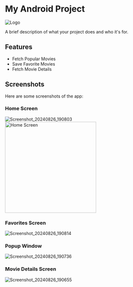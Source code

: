 # My Android Project

![Logo](path/to/logo.png)

A brief description of what your project does and who it's for.

## Features

- Fetch Popular Movies
- Save Favorite Movies
- Fetch Movie Details

## Screenshots

Here are some screenshots of the app:

### Home Screen
![Screenshot_20240826_190803](https://github.com/user-attachments/assets/a98b12f1-2f7e-405e-acc3-849d16ad9317)
<img src="https://github.com/user-attachments/assets/a98b12f1-2f7e-405e-acc3-849d16ad9317" alt="Home Screen" width="300"/>
### Favorites Screen
![Screenshot_20240826_190814](https://github.com/user-attachments/assets/105b81d7-7cd3-4c39-8b84-fc92621f01b2)

### Popup Window
![Screenshot_20240826_190736](https://github.com/user-attachments/assets/2794f64c-859f-44ff-bef0-a1c1fe3de2d2)

### Movie Details Screen
![Screenshot_20240826_190655](https://github.com/user-attachments/assets/5bafd2f9-7208-4250-878f-d6c55d1d1967)


